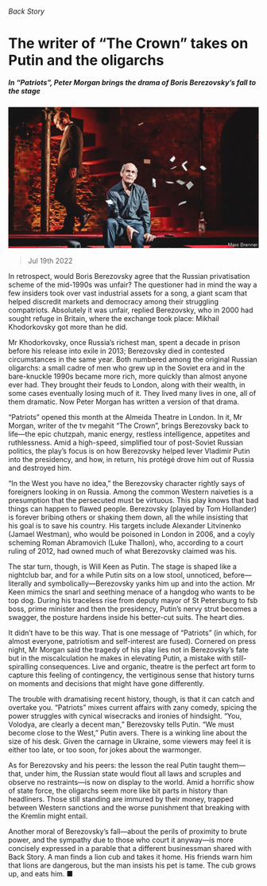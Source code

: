 ###### Back Story

# The writer of “The Crown” takes on Putin and the oligarchs 

##### In “Patriots”, Peter Morgan brings the drama of Boris Berezovsky’s fall to the stage 

![image](images/20220723_CUP005.jpg) 

> Jul 19th 2022 

In retrospect, would Boris Berezovsky agree that the Russian privatisation scheme of the mid-1990s was unfair? The questioner had in mind the way a few insiders took over vast industrial assets for a song, a giant scam that helped discredit markets and democracy among their struggling compatriots. Absolutely it was unfair, replied Berezovsky, who in 2000 had sought refuge in Britain, where the exchange took place: Mikhail Khodorkovsky got more than he did.

Mr Khodorkovsky, once Russia’s richest man, spent a decade in prison before his release into exile in 2013; Berezovsky died in contested circumstances in the same year. Both numbered among the original Russian oligarchs: a small cadre of men who grew up in the Soviet era and in the bare-knuckle 1990s became more rich, more quickly than almost anyone ever had. They brought their feuds to London, along with their wealth, in some cases eventually losing much of it. They lived many lives in one, all of them dramatic. Now Peter Morgan has written a version of that drama. 

“Patriots” opened this month at the Almeida Theatre in London. In it, Mr Morgan, writer of the tv megahit “The Crown”, brings Berezovsky back to life—the epic chutzpah, manic energy, restless intelligence, appetites and ruthlessness. Amid a high-speed, simplified tour of post-Soviet Russian politics, the play’s focus is on how Berezovsky helped lever Vladimir Putin into the presidency, and how, in return, his protégé drove him out of Russia and destroyed him.

 “In the West you have no idea,” the Berezovsky character rightly says of foreigners looking in on Russia. Among the common Western naiveties is a presumption that the persecuted must be virtuous. This play knows that bad things can happen to flawed people. Berezovsky (played by Tom Hollander) is forever bribing others or shaking them down, all the while insisting that his goal is to save his country. His targets include Alexander Litvinenko (Jamael Westman), who would be poisoned in London in 2006, and a coyly scheming Roman Abramovich (Luke Thallon), who, according to a court ruling of 2012, had owned much of what Berezovsky claimed was his.

The star turn, though, is Will Keen as Putin. The stage is shaped like a nightclub bar, and for a while Putin sits on a low stool, unnoticed, before—literally and symbolically—Berezovsky yanks him up and into the action. Mr Keen mimics the snarl and seething menace of a hangdog who wants to be top dog. During his traceless rise from deputy mayor of St Petersburg to fsb boss, prime minister and then the presidency, Putin’s nervy strut becomes a swagger, the posture hardens inside his better-cut suits. The heart dies.

It didn’t have to be this way. That is one message of “Patriots” (in which, for almost everyone, patriotism and self-interest are fused). Cornered on press night, Mr Morgan said the tragedy of his play lies not in Berezovsky’s fate but in the miscalculation he makes in elevating Putin, a mistake with still-spiralling consequences. Live and organic, theatre is the perfect art form to capture this feeling of contingency, the vertiginous sense that history turns on moments and decisions that might have gone differently.

The trouble with dramatising recent history, though, is that it can catch and overtake you. “Patriots” mixes current affairs with zany comedy, spicing the power struggles with cynical wisecracks and ironies of hindsight. “You, Volodya, are clearly a decent man,” Berezovsky tells Putin. “We must become close to the West,” Putin avers. There is a winking line about the size of his desk. Given the carnage in Ukraine, some viewers may feel it is either too late, or too soon, for jokes about the warmonger.

As for Berezovsky and his peers: the lesson the real Putin taught them—that, under him, the Russian state would flout all laws and scruples and observe no restraints—is now on display to the world. Amid a horrific show of state force, the oligarchs seem more like bit parts in history than headliners. Those still standing are immured by their money, trapped between Western sanctions and the worse punishment that breaking with the Kremlin might entail.

Another moral of Berezovsky’s fall—about the perils of proximity to brute power, and the sympathy due to those who court it anyway—is more concisely expressed in a parable that a different businessman shared with Back Story. A man finds a lion cub and takes it home. His friends warn him that lions are dangerous, but the man insists his pet is tame. The cub grows up, and eats him. ■





